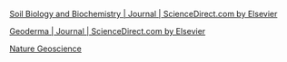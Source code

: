 
[Soil Biology and Biochemistry | Journal | ScienceDirect.com by Elsevier](https://www.sciencedirect.com/journal/soil-biology-and-biochemistry)

[Geoderma | Journal | ScienceDirect.com by Elsevier](https://www.sciencedirect.com/journal/geoderma)

[Nature Geoscience](https://www.nature.com/ngeo/)